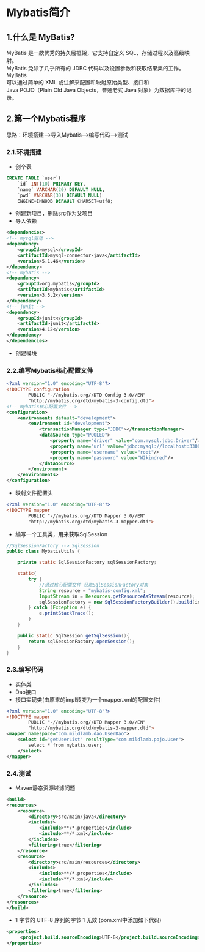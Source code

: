 # Mybatis简介  
## 1.什么是 MyBatis?  
MyBatis 是一款优秀的持久层框架，它支持自定义 SQL、存储过程以及高级映射。  
MyBatis 免除了几乎所有的 JDBC 代码以及设置参数和获取结果集的工作。MyBatis   
可以通过简单的 XML 或注解来配置和映射原始类型、接口和   
Java POJO（Plain Old Java Objects，普通老式 Java 对象）为数据库中的记录。

## 2.第一个Mybatis程序
思路：环境搭建-->导入Mybatis-->编写代码-->测试  

### 2.1.环境搭建
- 创个表
```sql
CREATE TABLE `user`(
	`id` INT(10) PRIMARY KEY,
	`name` VARCHAR(20) DEFAULT NULL,
	`pwd` VARCHAR(30) DEFAULT NULL)
	ENGINE=INNODB DEFAULT CHARSET=utf8;
```
- 创建新项目，删除src作为父项目
- 导入依赖
```xml
<dependencies>
<!-- mysql驱动 -->
<dependency>
    <groupId>mysql</groupId>
    <artifactId>mysql-connector-java</artifactId>
    <version>5.1.46</version>
</dependency>
<!-- mybatis -->
<dependency>
    <groupId>org.mybatis</groupId>
    <artifactId>mybatis</artifactId>
    <version>3.5.2</version>
</dependency>
<!-- junit -->
<dependency>
    <groupId>junit</groupId>
    <artifactId>junit</artifactId>
    <version>4.12</version>
</dependency>
</dependencies>
```

- 创建模块
### 2.2.编写Mybatis核心配置文件
```xml
<?xml version="1.0" encoding="UTF-8"?>
<!DOCTYPE configuration
        PUBLIC "-//mybatis.org//DTD Config 3.0//EN"
        "http://mybatis.org/dtd/mybatis-3-config.dtd">
<!-- mybatis核心配置文件 -->
<configuration>
    <environments default="development">
        <environment id="development">
            <transactionManager type="JDBC"></transactionManager>
            <dataSource type="POOLED">
                <property name="driver" value="com.mysql.jdbc.Driver"/>
                <property name="url" value="jdbc:mysql://localhost:3306/mybatis?useSSL=false&amp;useUnicode=true&amp;characterEncoding=UTF-8"/>
                <property name="username" value="root"/>
                <property name="password" value="W2kindred"/>
            </dataSource>
        </environment>
    </environments>
</configuration>
```

- 映射文件配置头
```xml
<?xml version="1.0" encoding="UTF-8"?>
<!DOCTYPE mapper
        PUBLIC "-//mybatis.org//DTD Mapper 3.0//EN"
        "http://mybatis.org/dtd/mybatis-3-mapper.dtd">
```

- 编写一个工具类，用来获取SqlSession
```java
//SqlSessionFactory --> SqlSession
public class MybatisUtils {

    private static SqlSessionFactory sqlSessionFactory;

    static{
        try {
            //通过核心配置文件 获取SqlSessionFactory对象
            String resource = "mybatis-config.xml";
            InputStream in = Resources.getResourceAsStream(resource);
            sqlSessionFactory = new SqlSessionFactoryBuilder().build(in);
        } catch (Exception e) {
            e.printStackTrace();
        }
    }

    public static SqlSession getSqlSession(){
        return sqlSessionFactory.openSession();
    }
}
```

### 2.3.编写代码
- 实体类
- Dao接口
- 接口实现类(由原来的impl转变为一个mapper.xml的配置文件)
```xml
<?xml version="1.0" encoding="UTF-8"?>
<!DOCTYPE mapper
        PUBLIC "-//mybatis.org//DTD Mapper 3.0//EN"
        "http://mybatis.org/dtd/mybatis-3-mapper.dtd">
<mapper namespace="com.mildlamb.dao.UserDao">
    <select id="getUserList" resultType="com.mildlamb.pojo.User">
        select * from mybatis.user;
    </select>
</mapper>
```

### 2.4.测试
- Maven静态资源过滤问题
```xml
<build>
<resources>
    <resource>
        <directory>src/main/java</directory>
        <includes>
            <include>**/*.properties</include>
            <include>**/*.xml</include>
        </includes>
        <filtering>true</filtering>
    </resource>
    <resource>
        <directory>src/main/resources</directory>
        <includes>
            <include>**/*.properties</include>
            <include>**/*.xml</include>
        </includes>
        <filtering>true</filtering>
    </resource>
</resources>
</build>
```

- 1 字节的 UTF-8 序列的字节 1 无效 (pom.xml中添加如下代码)
```xml
<properties>
	 <project.build.sourceEncoding>UTF-8</project.build.sourceEncoding>
</properties>
```
